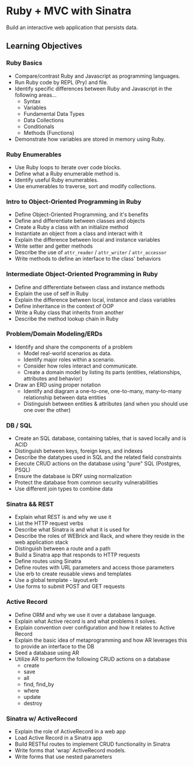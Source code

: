 # Ruby + MVC with Sinatra

Build an interactive web application that persists data.

## Learning Objectives

### Ruby Basics

- Compare/contrast Ruby and Javascript as programming languages.
- Run Ruby code by REPL (Pry) and file.
- Identify specific differences between Ruby and Javascript in the following areas...
  - Syntax
  - Variables
  - Fundamental Data Types
  - Data Collections
  - Conditionals
  - Methods (Functions)
- Demonstrate how variables are stored in memory using Ruby.

### Ruby Enumerables

- Use Ruby loops to iterate over code blocks.
- Define what a Ruby enumerable method is.
- Identify useful Ruby enumerables.
- Use enumerables to traverse, sort and modify collections.

### Intro to Object-Oriented Programming in Ruby

- Define Object-Oriented Programming, and it's benefits
- Define and differentiate between classes and objects
- Create a Ruby a class with an initialize method
- Instantiate an object from a class and interact with it
- Explain the difference between local and instance variables
- Write setter and getter methods
- Describe the use of `attr_reader` / `attr_writer` / `attr_accessor`
- Write methods to define an interface to the class' behaviors

### Intermediate Object-Oriented Programming in Ruby

- Define and differentiate between class and instance methods
- Explain the use of self in Ruby
- Explain the difference between local, instance and class variables
- Define inheritance in the context of OOP
- Write a Ruby class that inherits from another
- Describe the method lookup chain in Ruby

### Problem/Domain Modeling/ERDs

- Identify and share the components of a problem
  - Model real-world scenarios as data.
  - Identify major roles within a scenario.
  - Consider how roles interact and communicate.
  - Create a domain model by listing its parts (entities, relationships, attributes and behavior)
- Draw an ERD using proper notation
  - Identify and diagram a one-to-one, one-to-many, many-to-many relationship between data entities
  - Distinguish between entities & attributes (and when you should use one over the other)

###	DB / SQL

-	Create an SQL database, containing tables, that is saved locally and is ACID
-	Distinguish between keys, foreign keys, and indexes
-	Describe the datatypes used in SQL and the related field constraints
-	Execute CRUD actions on the database using "pure" SQL (Postgres, PSQL)
-	Ensure the database is DRY using normalization
-	Protect the database from common security vulnerabilities
-	Use different join types to combine data

### Sinatra && REST

- Explain what REST is and why we use it
- List the HTTP request verbs
- Describe what Sinatra is and what it is used for
- Describe the roles of WEBrick and Rack, and where they reside in the web application stack
- Distinguish between a route and a path
- Build a Sinatra app that responds to HTTP requests
- Define routes using Sinatra
- Define routes with URL parameters and access those parameters
- Use erb to create reusable views and templates
- Use a global template - layout.erb
- Use forms to submit POST and GET requests

### Active Record
- Define ORM and why we use it over a database language.
- Explain what Active record is and what problems it solves.
- Explain convention over configuration and how it relates to Active Record
- Explain the basic idea of metaprogramming and how AR leverages this to provide an interface to the DB
- Seed a database using AR
- Utilize AR to perform the following CRUD actions on a database
  - create
  - save
  - all
  - find, find_by
  - where
  - update
  - destroy

### Sinatra w/ ActiveRecord

- Explain the role of ActiveRecord in a web app
- Load Active Record in a Sinatra app
- Build RESTful routes to implement CRUD functionality in Sinatra
- Write forms that 'wrap' ActiveRecord models.
- Write forms that use nested parameters
